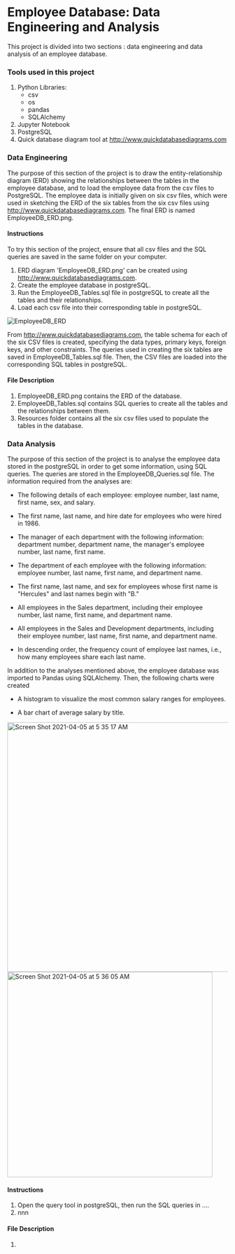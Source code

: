 # Employee Database: Data Engineering and Analysis
This project is divided into two sections : data engineering and data analysis of an employee database.

### Tools used in this project
1.  Python Libraries:
    - csv
    - os
    - pandas
    - SQLAlchemy
2.  Jupyter Notebook
3.  PostgreSQL
4.  Quick database diagram tool at http://www.quickdatabasediagrams.com

### Data Engineering
The purpose of this section of the project is to draw the entity-relationship diagram (ERD) showing the relationships between the tables in the employee database, and to load the employee data from the csv files to PostgreSQL. The employee data is initially given on six csv files, which were used in sketching the ERD of the six tables from the six csv files using http://www.quickdatabasediagrams.com. The final ERD is named EmployeeDB_ERD.png.

#### Instructions
To try this section of the project, ensure that all csv files and the SQL queries are saved in the same folder on your computer.
1.  ERD diagram 'EmployeeDB_ERD.png' can be created using http://www.quickdatabasediagrams.com.
2.  Create the employee database in postgreSQL.
3.  Run the EmployeeDB_Tables.sql file in postgreSQL to create all the tables and their relationships.
4.  Load each csv file into their corresponding table in postgreSQL.

![EmployeeDB_ERD](https://user-images.githubusercontent.com/71471355/113506818-3c5bf780-9504-11eb-886c-351906c611b6.png)

From http://www.quickdatabasediagrams.com, the table schema for each of the six CSV files is created, specifying the data types, primary keys, foreign keys, and other constraints. The queries used in creating the six tables are saved in EmployeeDB_Tables.sql file. Then, the CSV files are loaded into the corresponding SQL tables in postgreSQL. 

#### File Description
1.  EmployeeDB_ERD.png contains the ERD of the database.
2.  EmployeeDB_Tables.sql contains SQL queries to create all the tables and the relationships between them.
3.  Resources folder contains all the six csv files used to populate the tables in the database.


### Data Analysis
The purpose of this section of the project is to analyse the employee data stored in the postgreSQL in order to get some information, using SQL queries. The queries are stored in the EmployeeDB_Queries.sql file. The information required from the analyses are:

* The following details of each employee: employee number, last name, first name, sex, and salary.

* The first name, last name, and hire date for employees who were hired in 1986.

* The manager of each department with the following information: department number, department name, the manager's employee number, last name, first name.

* The department of each employee with the following information: employee number, last name, first name, and department name.

* The first name, last name, and sex for employees whose first name is "Hercules" and last names begin with "B."

* All employees in the Sales department, including their employee number, last name, first name, and department name.

* All employees in the Sales and Development departments, including their employee number, last name, first name, and department name.

* In descending order, the frequency count of employee last names, i.e., how many employees share each last name.


In addition to the analyses mentioned above, the employee database was imported to Pandas using SQLAlchemy. Then, the following charts were created

* A histogram to visualize the most common salary ranges for employees.

* A bar chart of average salary by title.

<img width="570" alt="Screen Shot 2021-04-05 at 5 35 17 AM" src="https://user-images.githubusercontent.com/71471355/113507462-d83b3280-9507-11eb-8870-ebee5c93e8e1.png">
<img width="469" alt="Screen Shot 2021-04-05 at 5 36 05 AM" src="https://user-images.githubusercontent.com/71471355/113507463-d96c5f80-9507-11eb-9704-44e76ba16c5a.png">

#### Instructions
1.  Open the query tool in postgreSQL, then run the SQL queries in ....
2.  nnn

#### File Description
1.  


